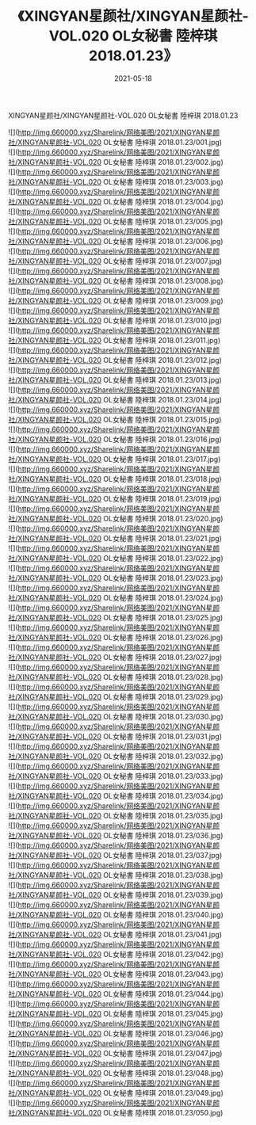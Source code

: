 ﻿---
layout: post
title:  《XINGYAN星颜社/XINGYAN星颜社-VOL.020 OL女秘書 陸梓琪 2018.01.23》
date:   2021-05-18
img: http://img.660000.xyz/Sharelink/网络美图/2021/XINGYAN星颜社/XINGYAN星颜社-VOL.020 OL女秘書 陸梓琪 2018.01.23/000.jpg
categories: [美女, 清纯, 唯美]
---

XINGYAN星颜社/XINGYAN星颜社-VOL.020 OL女秘書 陸梓琪 2018.01.23

 ![](http://img.660000.xyz/Sharelink/网络美图/2021/XINGYAN星颜社/XINGYAN星颜社-VOL.020 OL女秘書 陸梓琪 2018.01.23/001.jpg) <br>![](http://img.660000.xyz/Sharelink/网络美图/2021/XINGYAN星颜社/XINGYAN星颜社-VOL.020 OL女秘書 陸梓琪 2018.01.23/002.jpg) <br>![](http://img.660000.xyz/Sharelink/网络美图/2021/XINGYAN星颜社/XINGYAN星颜社-VOL.020 OL女秘書 陸梓琪 2018.01.23/003.jpg) <br>![](http://img.660000.xyz/Sharelink/网络美图/2021/XINGYAN星颜社/XINGYAN星颜社-VOL.020 OL女秘書 陸梓琪 2018.01.23/004.jpg) <br>![](http://img.660000.xyz/Sharelink/网络美图/2021/XINGYAN星颜社/XINGYAN星颜社-VOL.020 OL女秘書 陸梓琪 2018.01.23/005.jpg) <br>![](http://img.660000.xyz/Sharelink/网络美图/2021/XINGYAN星颜社/XINGYAN星颜社-VOL.020 OL女秘書 陸梓琪 2018.01.23/006.jpg) <br>![](http://img.660000.xyz/Sharelink/网络美图/2021/XINGYAN星颜社/XINGYAN星颜社-VOL.020 OL女秘書 陸梓琪 2018.01.23/007.jpg) <br>![](http://img.660000.xyz/Sharelink/网络美图/2021/XINGYAN星颜社/XINGYAN星颜社-VOL.020 OL女秘書 陸梓琪 2018.01.23/008.jpg) <br>![](http://img.660000.xyz/Sharelink/网络美图/2021/XINGYAN星颜社/XINGYAN星颜社-VOL.020 OL女秘書 陸梓琪 2018.01.23/009.jpg) <br>![](http://img.660000.xyz/Sharelink/网络美图/2021/XINGYAN星颜社/XINGYAN星颜社-VOL.020 OL女秘書 陸梓琪 2018.01.23/010.jpg) <br>![](http://img.660000.xyz/Sharelink/网络美图/2021/XINGYAN星颜社/XINGYAN星颜社-VOL.020 OL女秘書 陸梓琪 2018.01.23/011.jpg) <br>![](http://img.660000.xyz/Sharelink/网络美图/2021/XINGYAN星颜社/XINGYAN星颜社-VOL.020 OL女秘書 陸梓琪 2018.01.23/012.jpg) <br>![](http://img.660000.xyz/Sharelink/网络美图/2021/XINGYAN星颜社/XINGYAN星颜社-VOL.020 OL女秘書 陸梓琪 2018.01.23/013.jpg) <br>![](http://img.660000.xyz/Sharelink/网络美图/2021/XINGYAN星颜社/XINGYAN星颜社-VOL.020 OL女秘書 陸梓琪 2018.01.23/014.jpg) <br>![](http://img.660000.xyz/Sharelink/网络美图/2021/XINGYAN星颜社/XINGYAN星颜社-VOL.020 OL女秘書 陸梓琪 2018.01.23/015.jpg) <br>![](http://img.660000.xyz/Sharelink/网络美图/2021/XINGYAN星颜社/XINGYAN星颜社-VOL.020 OL女秘書 陸梓琪 2018.01.23/016.jpg) <br>![](http://img.660000.xyz/Sharelink/网络美图/2021/XINGYAN星颜社/XINGYAN星颜社-VOL.020 OL女秘書 陸梓琪 2018.01.23/017.jpg) <br>![](http://img.660000.xyz/Sharelink/网络美图/2021/XINGYAN星颜社/XINGYAN星颜社-VOL.020 OL女秘書 陸梓琪 2018.01.23/018.jpg) <br>![](http://img.660000.xyz/Sharelink/网络美图/2021/XINGYAN星颜社/XINGYAN星颜社-VOL.020 OL女秘書 陸梓琪 2018.01.23/019.jpg) <br>![](http://img.660000.xyz/Sharelink/网络美图/2021/XINGYAN星颜社/XINGYAN星颜社-VOL.020 OL女秘書 陸梓琪 2018.01.23/020.jpg) <br>![](http://img.660000.xyz/Sharelink/网络美图/2021/XINGYAN星颜社/XINGYAN星颜社-VOL.020 OL女秘書 陸梓琪 2018.01.23/021.jpg) <br>![](http://img.660000.xyz/Sharelink/网络美图/2021/XINGYAN星颜社/XINGYAN星颜社-VOL.020 OL女秘書 陸梓琪 2018.01.23/022.jpg) <br>![](http://img.660000.xyz/Sharelink/网络美图/2021/XINGYAN星颜社/XINGYAN星颜社-VOL.020 OL女秘書 陸梓琪 2018.01.23/023.jpg) <br>![](http://img.660000.xyz/Sharelink/网络美图/2021/XINGYAN星颜社/XINGYAN星颜社-VOL.020 OL女秘書 陸梓琪 2018.01.23/024.jpg) <br>![](http://img.660000.xyz/Sharelink/网络美图/2021/XINGYAN星颜社/XINGYAN星颜社-VOL.020 OL女秘書 陸梓琪 2018.01.23/025.jpg) <br>![](http://img.660000.xyz/Sharelink/网络美图/2021/XINGYAN星颜社/XINGYAN星颜社-VOL.020 OL女秘書 陸梓琪 2018.01.23/026.jpg) <br>![](http://img.660000.xyz/Sharelink/网络美图/2021/XINGYAN星颜社/XINGYAN星颜社-VOL.020 OL女秘書 陸梓琪 2018.01.23/027.jpg) <br>![](http://img.660000.xyz/Sharelink/网络美图/2021/XINGYAN星颜社/XINGYAN星颜社-VOL.020 OL女秘書 陸梓琪 2018.01.23/028.jpg) <br>![](http://img.660000.xyz/Sharelink/网络美图/2021/XINGYAN星颜社/XINGYAN星颜社-VOL.020 OL女秘書 陸梓琪 2018.01.23/029.jpg) <br>![](http://img.660000.xyz/Sharelink/网络美图/2021/XINGYAN星颜社/XINGYAN星颜社-VOL.020 OL女秘書 陸梓琪 2018.01.23/030.jpg) <br>![](http://img.660000.xyz/Sharelink/网络美图/2021/XINGYAN星颜社/XINGYAN星颜社-VOL.020 OL女秘書 陸梓琪 2018.01.23/031.jpg) <br>![](http://img.660000.xyz/Sharelink/网络美图/2021/XINGYAN星颜社/XINGYAN星颜社-VOL.020 OL女秘書 陸梓琪 2018.01.23/032.jpg) <br>![](http://img.660000.xyz/Sharelink/网络美图/2021/XINGYAN星颜社/XINGYAN星颜社-VOL.020 OL女秘書 陸梓琪 2018.01.23/033.jpg) <br>![](http://img.660000.xyz/Sharelink/网络美图/2021/XINGYAN星颜社/XINGYAN星颜社-VOL.020 OL女秘書 陸梓琪 2018.01.23/034.jpg) <br>![](http://img.660000.xyz/Sharelink/网络美图/2021/XINGYAN星颜社/XINGYAN星颜社-VOL.020 OL女秘書 陸梓琪 2018.01.23/035.jpg) <br>![](http://img.660000.xyz/Sharelink/网络美图/2021/XINGYAN星颜社/XINGYAN星颜社-VOL.020 OL女秘書 陸梓琪 2018.01.23/036.jpg) <br>![](http://img.660000.xyz/Sharelink/网络美图/2021/XINGYAN星颜社/XINGYAN星颜社-VOL.020 OL女秘書 陸梓琪 2018.01.23/037.jpg) <br>![](http://img.660000.xyz/Sharelink/网络美图/2021/XINGYAN星颜社/XINGYAN星颜社-VOL.020 OL女秘書 陸梓琪 2018.01.23/038.jpg) <br>![](http://img.660000.xyz/Sharelink/网络美图/2021/XINGYAN星颜社/XINGYAN星颜社-VOL.020 OL女秘書 陸梓琪 2018.01.23/039.jpg) <br>![](http://img.660000.xyz/Sharelink/网络美图/2021/XINGYAN星颜社/XINGYAN星颜社-VOL.020 OL女秘書 陸梓琪 2018.01.23/040.jpg) <br>![](http://img.660000.xyz/Sharelink/网络美图/2021/XINGYAN星颜社/XINGYAN星颜社-VOL.020 OL女秘書 陸梓琪 2018.01.23/041.jpg) <br>![](http://img.660000.xyz/Sharelink/网络美图/2021/XINGYAN星颜社/XINGYAN星颜社-VOL.020 OL女秘書 陸梓琪 2018.01.23/042.jpg) <br>![](http://img.660000.xyz/Sharelink/网络美图/2021/XINGYAN星颜社/XINGYAN星颜社-VOL.020 OL女秘書 陸梓琪 2018.01.23/043.jpg) <br>![](http://img.660000.xyz/Sharelink/网络美图/2021/XINGYAN星颜社/XINGYAN星颜社-VOL.020 OL女秘書 陸梓琪 2018.01.23/044.jpg) <br>![](http://img.660000.xyz/Sharelink/网络美图/2021/XINGYAN星颜社/XINGYAN星颜社-VOL.020 OL女秘書 陸梓琪 2018.01.23/045.jpg) <br>![](http://img.660000.xyz/Sharelink/网络美图/2021/XINGYAN星颜社/XINGYAN星颜社-VOL.020 OL女秘書 陸梓琪 2018.01.23/046.jpg) <br>![](http://img.660000.xyz/Sharelink/网络美图/2021/XINGYAN星颜社/XINGYAN星颜社-VOL.020 OL女秘書 陸梓琪 2018.01.23/047.jpg) <br>![](http://img.660000.xyz/Sharelink/网络美图/2021/XINGYAN星颜社/XINGYAN星颜社-VOL.020 OL女秘書 陸梓琪 2018.01.23/048.jpg) <br>![](http://img.660000.xyz/Sharelink/网络美图/2021/XINGYAN星颜社/XINGYAN星颜社-VOL.020 OL女秘書 陸梓琪 2018.01.23/049.jpg) <br>![](http://img.660000.xyz/Sharelink/网络美图/2021/XINGYAN星颜社/XINGYAN星颜社-VOL.020 OL女秘書 陸梓琪 2018.01.23/050.jpg) <br>
